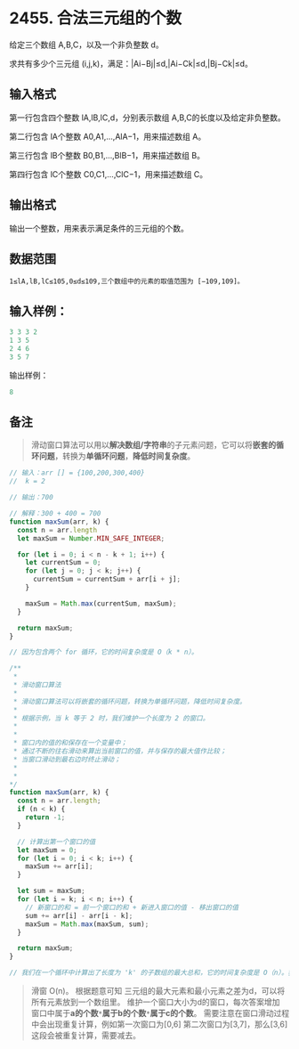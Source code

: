 # 2455. 合法三元组的个数 
给定三个数组 A,B,C，以及一个非负整数 d。

求共有多少个三元组 (i,j,k)，满足：|Ai−Bj|≤d,|Ai−Ck|≤d,|Bj−Ck|≤d。

## 输入格式

第一行包含四个整数 lA,lB,lC,d，分别表示数组 A,B,C的长度以及给定非负整数。

第二行包含 lA个整数 A0,A1,…,AlA−1，用来描述数组 A。

第三行包含 lB个整数 B0,B1,…,BlB−1，用来描述数组 B。

第四行包含 lC个整数 C0,C1,…,ClC−1，用来描述数组 C。

## 输出格式

输出一个整数，用来表示满足条件的三元组的个数。

## 数据范围
```
1≤lA,lB,lC≤105,0≤d≤109,三个数组中的元素的取值范围为 [−109,109]。
```

## 输入样例：

```javascript
3 3 3 2
1 3 5
2 4 6
3 5 7
```

输出样例：
```javascript
8
```

## 备注

> 滑动窗口算法可以用以**解决数组/字符串**的子元素问题，它可以将**嵌套的循环问题**，转换为**单循环问题**，**降低时间复杂度**。

```javascript
// 输入：arr [] = {100,200,300,400}
//  k = 2

// 输出：700

// 解释：300 + 400 = 700
function maxSum(arr, k) {
  const n = arr.length
  let maxSum = Number.MIN_SAFE_INTEGER;

  for (let i = 0; i < n - k + 1; i++) {
    let currentSum = 0;
    for (let j = 0; j < k; j++) {
      currentSum = currentSum + arr[i + j];
    }

    maxSum = Math.max(currentSum, maxSum);
  }

  return maxSum;
}

// 因为包含两个 for 循环，它的时间复杂度是 O（k * n）。
```

```javascript
/**
 * 
 * 滑动窗口算法
 * 
 * 滑动窗口算法可以将嵌套的循环问题，转换为单循环问题，降低时间复杂度。
 * 
 * 根据示例，当 k 等于 2 时，我们维护一个长度为 2 的窗口。
 * 
 * 
 * 窗口内的值的和保存在一个变量中；
 * 通过不断的往右滑动来算出当前窗口的值，并与保存的最大值作比较；
 * 当窗口滑动到最右边时终止滑动；
 * 
 * 
*/
function maxSum(arr, k) {
  const n = arr.length;
  if (n < k) {
    return -1;
  }

  // 计算出第一个窗口的值
  let maxSum = 0;
  for (let i = 0; i < k; i++) {
    maxSum += arr[i];
  }

  let sum = maxSum;
  for (let i = k; i < n; i++) {
    // 新窗口的和 = 前一个窗口的和 + 新进入窗口的值 - 移出窗口的值
    sum += arr[i] - arr[i - k];
    maxSum = Math.max(maxSum, sum);
  }

  return maxSum;
}

// 我们在一个循环中计算出了长度为 'k' 的子数组的最大总和，它的时间复杂度是 O（n）。我们可以使用滑动窗口算法解决 查找最大/最小k子阵列，XOR，乘积，求和等问题。
```

> 滑窗 O(n)。
> 根据题意可知 三元组的最大元素和最小元素之差为d，可以将所有元素放到一个数组里。
> 维护一个窗口大小为d的窗口，每次答案增加 窗口中属于**a的个数**`*`**属于b的个数**`*`**属于c的个数**。
> 需要注意在窗口滑动过程中会出现重复计算，例如第一次窗口为[0,6] 第二次窗口为[3,7]，那么[3,6]这段会被重复计算，需要减去。